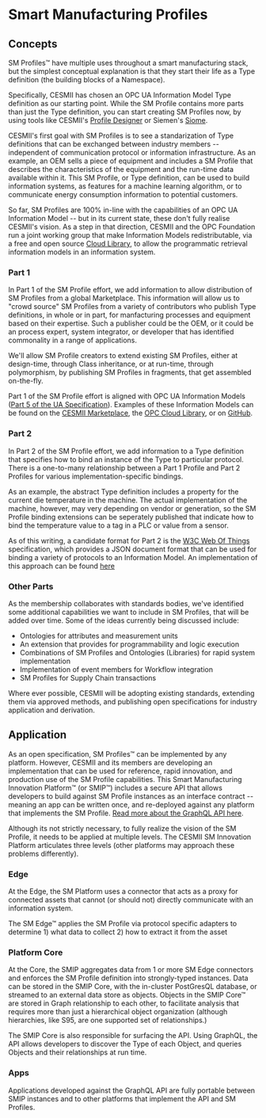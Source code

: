 # Smart Manufacturing Profiles

## Concepts

SM Profiles™ have multiple uses throughout a smart manufacturing stack, but the simplest conceptual explanation is that they start their life as a Type definition (the building blocks of a Namespace).

Specifically, CESMII has chosen an OPC UA Information Model Type definition as our starting point. While the SM Profile contains more parts than just the Type definition, you can start creating SM Profiles now, by using tools like CESMII's [Profile Designer](https://profiledesigner.cesmii.net) or Siemen's [Siome](https://support.industry.siemens.com/cs/document/109755133/siemens-opc-ua-modeling-editor-(siome)?lc=en-WW&dti=0).

CESMII's first goal with SM Profiles is to see a standarization of Type definitions that can be exchanged between industry members -- independent of communication protocol or information infrastructure. As an example, an OEM sells a piece of equipment and includes a SM Profile that describes the characteristics of the equipment and the run-time data available within it. This SM Profile, or Type definition, can be used to build information systems, as features for a machine learning algorithm, or to communicate energy consumption information to potential customers.

So far, SM Profiles are 100% in-line with the capabilities of an OPC UA Information Model -- but in its current state, these don't fully realise CESMII's vision. As a step in that direction, CESMII and the OPC Foundation run a joint working group that make Information Models redistributable, via a free and open source [Cloud Library](https://github.com/cesmii/CESMII-CloudLibrary), to allow the programmatic retrieval information models in an information system.

### Part 1

In Part 1 of the SM Profile effort, we add information to allow distribution of SM Profiles from a global Marketplace. This information will allow us to "crowd source" SM Profiles from a variety of contributors who publish Type definitions, in whole or in part, for manfacturing processes and equipment based on their expertise. Such a publisher could be the OEM, or it could be an process expert, system integrator, or developer that has identified commonality in a range of applications.

We'll allow SM Profile creators to extend existing SM Profiles, either at design-time, through Class inheritance, or at run-time, through polymorphism, by publishing SM Profiles in fragments, that get assembled on-the-fly.

Part 1 of the SM Profile effort is aligned with OPC UA Information Models ([Part 5 of the UA Specification](https://reference.opcfoundation.org/v104/Core/docs/Part5/)). Examples of these Information Models can be found on the [CESMII Marketplace](https://marketplace.cesmii.net), the [OPC Cloud Library](https://github.com/OPCFoundation/UA-CloudLibrary), or on [GitHub](https://github.com/OPCFoundation/UA-Nodeset).

### Part 2

In Part 2 of the SM Profile effort, we add information to a Type definition that specifies how to bind an instance of the Type to particular protocol. There is a one-to-many relationship between a Part 1 Profile and Part 2 Profiles for various implementation-specific bindings.

As an example, the abstract Type definition includes a property for the current die temperature in the machine. The actual implementation of the machine, however, may very depending on vendor or generation, so the SM Profile binding extensions can be seperately published that indicate how to bind the temperature value to a tag in a PLC or value from a sensor.

As of this writing, a candidate format for Part 2 is the [W3C Web Of Things](https://www.w3.org/WoT/) specification, which provides a JSON document format that can be used for binding a variety of protocols to an Information Model. An implementation of this approach can be found [here](https://github.com/OPCFoundation/UA-EdgeTranslator)

### Other Parts

As the membership collaborates with standards bodies, we've identified some additional capabilities we want to include in SM Profiles, that will be added over time. Some of the ideas currently being discussed include:
- Ontologies for attributes and measurement units
- An extension that provides for programmability and logic execution
- Combinations of SM Profiles and Ontologies (Libraries) for rapid system implementation
- Implementation of event members for Workflow integration
- SM Profiles for Supply Chain transactions

Where ever possible, CESMII will be adopting existing standards, extending them via approved methods, and publishing open specifications for industry application and derivation.

## Application

As an open specification, SM Profiles™ can be implemented by any platform. However, CESMII and its members are developing an implementation that can be used for reference, rapid innovation, and production use of the SM Profile capabilities. This Smart Manufacturing Innovation Platform™ (or SMIP™) includes a secure API that allows developers to build against SM Profile instances as an interface contract -- meaning an app can be written once, and re-deployed against any platform that implements the SM Profile. [Read more about the GraphQL API here](https://github.com/cesmii/API).

Although its not strictly necessary, to fully realize the vision of the SM Profile, it needs to be applied at multiple levels. The CESMII SM Innovation Platform articulates three levels (other platforms may approach these problems differently).

### Edge

At the Edge, the SM Platform uses a connector that acts as a proxy for connected assets that cannot (or should not) directly communicate with an information system.

The SM Edge™ applies the SM Profile via protocol specific adapters to determine 1) what data to collect 2) how to extract it from the asset

### Platform Core

At the Core, the SMIP aggregates data from 1 or more SM Edge connectors and enforces the SM Profile definition into strongly-typed instances. Data can be stored in the SMIP Core, with the in-cluster PostGresQL database, or streamed to an external data store as objects. Objects in the SMIP Core™ are stored in Graph relationship to each other, to facilitate analysis that requires more than just a hierarchical object organization (although hierarchies, like S95, are one supported set of relationships.)

The SMIP Core is also responsible for surfacing the API. Using GraphQL, the API allows developers to discover the Type of each Object, and queries Objects and their relationships at run time.

### Apps

Applications developed against the GraphQL API are fully portable between SMIP instances and to other platforms that implement the API and SM Profiles.
